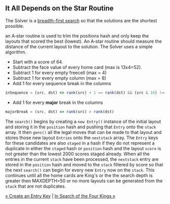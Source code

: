 ## It All Depends on the Star Routine

The Solver is a [breadth-first search](https://en.wikipedia.org/wiki/Breadth-first_search) so that the solutions are the shortest possible. 

an A‐star routine is used to trim the positions hash and only keep the layouts that scored the best (lowest). An A‐star routine should
measure the distance of the current layout to the solution. The Solver uses a simple algorithm.
* Start with a score of 64.
* Subtract the face value of every home card (max is 13x4=52).
* Subtract 1 for every empty freecell (max = 4)
* Subtract 1 for every empty column (max = 8)
* Add 1 for every sequence break in the columns
```javascript
inSequence = (src, dst) => rank(src) + 1 == rank(dst) && (src & 16) !== (dst & 16)
```
* Add 1 for every <b>major</b> break in the columns
```javascript
majorBreak = (src, dst) => rank(src) > rank(dst)
```

The `search()` begins by creating a `new Entry()` instance of the initial layout and storing it in the `position` hash and pushing that `Entry` onto the `stack` array. It then `gens()` all the legal moves that can be made to that layout and stores those new layout `Entries` onto the `nextstack` array. The `Entry` keys for these candidates are also `staged` in a hash if they do not represent a duplicate in either the `staged` hash or `position` hash and the layout `score` is not greater than the lowest 2000 scores staged already. When all the entries in the current `stack` have been processed, the `nextstack` entry are stored in the `position` hash and moved to the `stack` filtered by score so that the next `search()` can begin for every new `Entry` now on the `stack`. This continues until all the home cards are King's or the the search depth is greater then MAXDEPTH=50 or no more layouts can be generated from the `stack` that are not duplicates.


[« Create an Entry Key](entry.md) | [In Search of the Four Kings »](solution.md)

